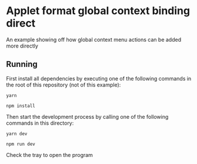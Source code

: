 # Applet format global context binding direct

An example showing off how global context menu actions can be added more directly

## Running

First install all dependencies by executing one of the following commands in the root of this repository (not of this example):

```
yarn
```

```
npm install
```

Then start the development process by calling one of the following commands in this directory:

```
yarn dev
```

```
npm run dev
```

Check the tray to open the program
